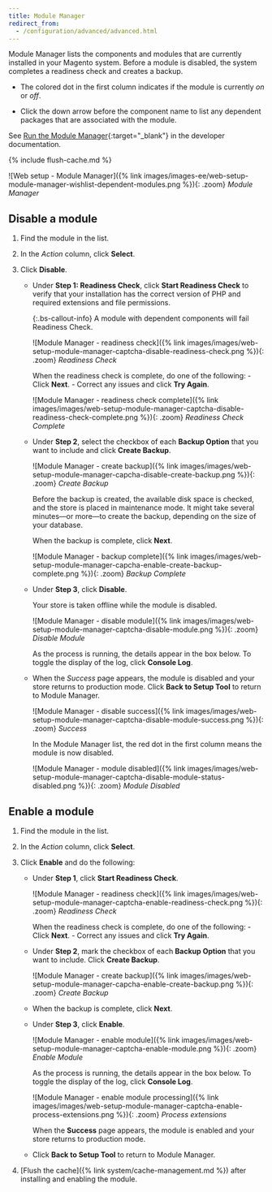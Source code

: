 ```yaml
---
title: Module Manager
redirect_from:
  - /configuration/advanced/advanced.html
---
```


Module Manager lists the components and modules that are currently installed in your Magento system. Before a module is disabled, the system completes a readiness check and creates a backup.

- The colored dot in the first column indicates if the module is currently _on_ or _off_.

- Click the down arrow before the component name to list any dependent packages that are associated with the module.

See [Run the Module Manager][1]{:target="_blank"} in the developer documentation.

{% include flush-cache.md %}

![Web setup - Module Manager]({% link images/images-ee/web-setup-module-manager-wishlist-dependent-modules.png %}){: .zoom}
<span class="caption-edition-ee">_Module Manager_</span>

## Disable a module

1. Find the module in the list.

1. In the _Action_ column, click **Select**.

1. Click **Disable**.

    - Under **Step 1: Readiness Check**, click **Start Readiness Check** to verify that your installation has the correct version of PHP and required extensions and file permissions.

        {:.bs-callout-info}
        A module with dependent components will fail Readiness Check.

        ![Module Manager - readiness check]({% link images/images/web-setup-module-manager-captcha-disable-readiness-check.png %}){: .zoom}
        _Readiness Check_

        When the readiness check is complete, do one of the following:
           - Click **Next**.
           - Correct any issues and click **Try Again**.

        ![Module Manager - readiness check complete]({% link images/images/web-setup-module-manager-captcha-disable-readiness-check-complete.png %}){: .zoom}
        _Readiness Check Complete_

    - Under **Step 2**, select the checkbox of each **Backup Option** that you want to include and click **Create Backup**.

        ![Module Manager - create backup]({% link images/images/web-setup-module-manager-capcha-disable-create-backup.png %}){: .zoom}
        _Create Backup_

        Before the backup is created, the available disk space is checked, and the store is placed in maintenance mode. It might take several minutes—or more—to create the backup, depending on the size of your database.

        When the backup is complete, click **Next**.

        ![Module Manager - backup complete]({% link images/images/web-setup-module-manager-capcha-enable-create-backup-complete.png %}){: .zoom}
        _Backup Complete_

    - Under **Step 3**, click **Disable**.

      Your store is taken offline while the module is disabled.

      ![Module Manager - disable module]({% link images/images/web-setup-module-manager-captcha-disable-module.png %}){: .zoom}
      _Disable Module_

      As the process is running, the details appear in the box below. To toggle the display of the log, click **Console Log**.

    - When the _Success_ page appears, the module is disabled and your store returns to production mode. Click **Back to Setup Tool** to return to Module Manager.

        ![Module Manager - disable success]({% link images/images/web-setup-module-manager-captcha-disable-module-success.png %}){: .zoom}
        _Success_

        In the Module Manager list, the red dot in the first column means the module is now disabled.

        ![Module Manager - module disabled]({% link images/images/web-setup-module-manager-captcha-disable-module-status-disabled.png %}){: .zoom}
        _Module Disabled_

## Enable a module

1. Find the module in the list.

1. In the _Action_ column, click **Select**.

1. Click **Enable** and do the following:

    - Under **Step 1**, click **Start Readiness Check**.

        ![Module Manager - readiness check]({% link images/images/web-setup-module-manager-captcha-enable-readiness-check.png %}){: .zoom}
        _Readiness Check_

        When the readiness check is complete, do one of the following:
           - Click **Next**.
           - Correct any issues and click **Try Again**.

    - Under **Step 2**, mark the checkbox of each **Backup Option** that you want to include. Click **Create Backup**.

        ![Module Manager - create backup]({% link images/images/web-setup-module-manager-capcha-enable-create-backup.png %}){: .zoom}
        _Create Backup_

    - When the backup is complete, click **Next**.

    - Under **Step 3**, click **Enable**.

        ![Module Manager - enable module]({% link images/images/web-setup-module-manager-captcha-enable-module.png %}){: .zoom}
        _Enable Module_

        As the process is running, the details appear in the box below. To toggle the display of the log, click **Console Log**.

        ![Module Manager - enable module processing]({% link images/images/web-setup-module-manager-captcha-enable-process-extensions.png %}){: .zoom}
        _Process extensions_

        When the **Success** page appears, the module is enabled and your store returns to production mode.

    - Click **Back to Setup Tool** to return to Module Manager.

1. [Flush the cache]({% link system/cache-management.md %}) after installing and enabling the module.

[1]: http://devdocs.magento.com/guides/v2.3/comp-mgr/module-man/compman-checklist.html

